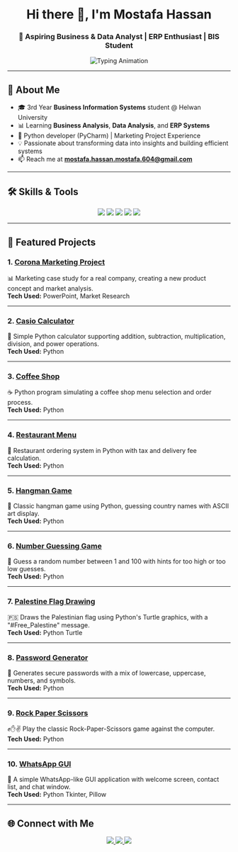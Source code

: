 <!-- Animated Header -->
<h1 align="center">Hi there 👋, I'm Mostafa Hassan</h1>
<h3 align="center">🎯 Aspiring Business & Data Analyst | ERP Enthusiast | BIS Student</h3>

<!-- Typing Animation -->
<p align="center">
  <img src="https://readme-typing-svg.herokuapp.com?size=20&duration=3000&color=00BFFF&center=true&vCenter=true&width=500&lines=Data+Analysis+Learner;ERP+Systems+Enthusiast;Business+Analysis+Explorer" alt="Typing Animation" />
</p>

---

## 🚀 About Me
- 🎓 3rd Year **Business Information Systems** student @ Helwan University  
- 📊 Learning **Business Analysis**, **Data Analysis**, and **ERP Systems**  
- 🐍 Python developer (PyCharm) | Marketing Project Experience  
- 💡 Passionate about transforming data into insights and building efficient systems  
- 📫 Reach me at **mostafa.hassan.mostafa.604@gmail.com**

---

## 🛠 Skills & Tools
<p align="center">
<!-- Programming -->
<img src="https://img.shields.io/badge/Python-3776AB?style=for-the-badge&logo=python&logoColor=white"/>
<img src="https://img.shields.io/badge/SQL-336791?style=for-the-badge&logo=postgresql&logoColor=white"/>
<!-- Data & BI -->
<img src="https://img.shields.io/badge/Data%20Analysis-FF6F00?style=for-the-badge&logo=google-analytics&logoColor=white"/>
<img src="https://img.shields.io/badge/Microsoft%20Excel-217346?style=for-the-badge&logo=microsoft-excel&logoColor=white"/>
<!-- ERP -->
<img src="https://img.shields.io/badge/Odoo-714B67?style=for-the-badge&logo=odoo&logoColor=white"/>
</p>

---

## 🚀 Featured Projects

### 1. [Corona Marketing Project](https://github.com/YOUR_USERNAME/Corona-Marketing)
📊 Marketing case study for a real company, creating a new product concept and market analysis.  
**Tech Used:** PowerPoint, Market Research  

---

### 2. [Casio Calculator](https://github.com/YOUR_USERNAME/Casio-Calculator)
🧮 Simple Python calculator supporting addition, subtraction, multiplication, division, and power operations.  
**Tech Used:** Python  

---

### 3. [Coffee Shop](https://github.com/YOUR_USERNAME/Coffee-Shop)
☕ Python program simulating a coffee shop menu selection and order process.  
**Tech Used:** Python

---

### 4. [Restaurant Menu](https://github.com/YOUR_USERNAME/Restaurant-Menu)
🍔 Restaurant ordering system in Python with tax and delivery fee calculation.  
**Tech Used:** Python

---

### 5. [Hangman Game](https://github.com/YOUR_USERNAME/Hangman)
🎯 Classic hangman game using Python, guessing country names with ASCII art display.  
**Tech Used:** Python  

---

### 6. [Number Guessing Game](https://github.com/YOUR_USERNAME/Number-Guessing-Game)
🎲 Guess a random number between 1 and 100 with hints for too high or too low guesses.  
**Tech Used:** Python

---

### 7. [Palestine Flag Drawing](https://github.com/YOUR_USERNAME/Palestine-Flag-Drawing)
🇵🇸 Draws the Palestinian flag using Python's Turtle graphics, with a "#Free_Palestine" message.  
**Tech Used:** Python Turtle  

---

### 8. [Password Generator](https://github.com/YOUR_USERNAME/Password-Generator)
🔑 Generates secure passwords with a mix of lowercase, uppercase, numbers, and symbols.  
**Tech Used:** Python

---

### 9. [Rock Paper Scissors](https://github.com/YOUR_USERNAME/Rock-Paper-Scissors)
✊✋✌ Play the classic Rock-Paper-Scissors game against the computer.  
**Tech Used:** Python

---

### 10. [WhatsApp GUI](https://github.com/YOUR_USERNAME/WhatsApp-GUI)
💬 A simple WhatsApp-like GUI application with welcome screen, contact list, and chat window.  
**Tech Used:** Python Tkinter, Pillow  



---

## 🌐 Connect with Me
<p align="center">
<a href="https://www.linkedin.com/in/mostafa-hassan-mostafa" target="_blank">
<img src="https://img.shields.io/badge/LinkedIn-0077B5?style=for-the-badge&logo=linkedin&logoColor=white"/>
</a>
<a href="mailto:mostafa.hassan.mostafa.604@gmail.com">
<img src="https://img.shields.io/badge/Email-D14836?style=for-the-badge&logo=gmail&logoColor=white"/>
</a>
<a href="https://www.canva.com/design/DAGu9Cj_-80/RvvMUME1N_nEj6kh1nH5ew/edit?utm_content=DAGu9Cj_-80&utm_campaign=designshare&utm_medium=link2&utm_source=sharebutton">
<img src="https://img.shields.io/badge/Portfolio-FF4088?style=for-the-badge&logo=google-chrome&logoColor=white"/>
</a>
</p>
